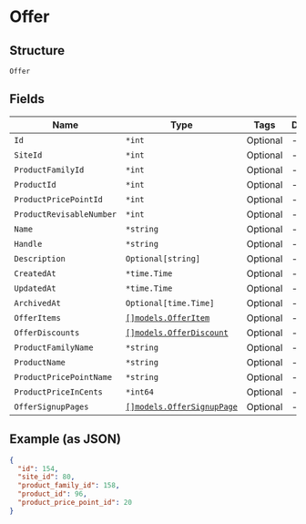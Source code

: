 
# Offer

## Structure

`Offer`

## Fields

| Name | Type | Tags | Description |
|  --- | --- | --- | --- |
| `Id` | `*int` | Optional | - |
| `SiteId` | `*int` | Optional | - |
| `ProductFamilyId` | `*int` | Optional | - |
| `ProductId` | `*int` | Optional | - |
| `ProductPricePointId` | `*int` | Optional | - |
| `ProductRevisableNumber` | `*int` | Optional | - |
| `Name` | `*string` | Optional | - |
| `Handle` | `*string` | Optional | - |
| `Description` | `Optional[string]` | Optional | - |
| `CreatedAt` | `*time.Time` | Optional | - |
| `UpdatedAt` | `*time.Time` | Optional | - |
| `ArchivedAt` | `Optional[time.Time]` | Optional | - |
| `OfferItems` | [`[]models.OfferItem`](../../doc/models/offer-item.md) | Optional | - |
| `OfferDiscounts` | [`[]models.OfferDiscount`](../../doc/models/offer-discount.md) | Optional | - |
| `ProductFamilyName` | `*string` | Optional | - |
| `ProductName` | `*string` | Optional | - |
| `ProductPricePointName` | `*string` | Optional | - |
| `ProductPriceInCents` | `*int64` | Optional | - |
| `OfferSignupPages` | [`[]models.OfferSignupPage`](../../doc/models/offer-signup-page.md) | Optional | - |

## Example (as JSON)

```json
{
  "id": 154,
  "site_id": 80,
  "product_family_id": 158,
  "product_id": 96,
  "product_price_point_id": 20
}
```

